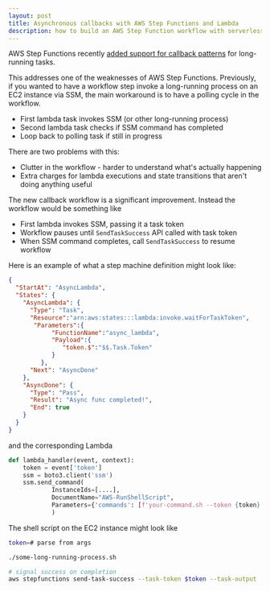 ```yaml
---
layout: post
title: Asynchronous callbacks with AWS Step Functions and Lambda
description: how to build an AWS Step Function workflow with serverless Lambda functions and asynchronous waitForTaskToken callbacks
---
```


AWS Step Functions recently [added support for callback patterns](https://aws.amazon.com/about-aws/whats-new/2019/05/aws-step-functions-support-callback-patterns/)
for long-running tasks.

This addresses one of the weaknesses of AWS Step Functions.  Previously, if you wanted to have
a workflow step invoke a long-running process on an EC2 instance via SSM, the main workaround is
to have a polling cycle in the workflow.

* First lambda task invokes SSM (or other long-running process)
* Second lambda task checks if SSM command has completed
* Loop back to polling task if still in progress

There are two problems with this:

* Clutter in the workflow - harder to understand what's actually happening
* Extra charges for lambda executions and state transitions that aren't doing anything useful

The new callback workflow is a significant improvement.  Instead the workflow would be something like

* First lambda invokes SSM, passing it a task token
* Workflow pauses until `SendTaskSuccess` API called with task token
* When SSM command completes, call `SendTaskSuccess` to resume workflow

Here is an example of what a step machine definition might look like:

```json
{
  "StartAt": "AsyncLambda",
  "States": {
    "AsyncLambda": {
      "Type": "Task",
      "Resource":"arn:aws:states:::lambda:invoke.waitForTaskToken",
       "Parameters":{
            "FunctionName":"async_lambda",
            "Payload":{
               "token.$":"$$.Task.Token"
            }
         },
      "Next": "AsyncDone"
    },
    "AsyncDone": {
      "Type": "Pass",
      "Result": "Async func completed!",
      "End": true
    }
  }
}
```

and the corresponding Lambda

```python
def lambda_handler(event, context):
    token = event['token']
    ssm = boto3.client('ssm')
    ssm.send_command(
            InstanceIds=[....],
            DocumentName="AWS-RunShellScript",
            Parameters={'commands': [f'your-command.sh --token {token}']}
            )
```

The shell script on the EC2 instance might look like

```bash
token=# parse from args

./some-long-running-process.sh

# signal success on completion
aws stepfunctions send-task-success --task-token $token --task-output '{"status": "success"}'

```
